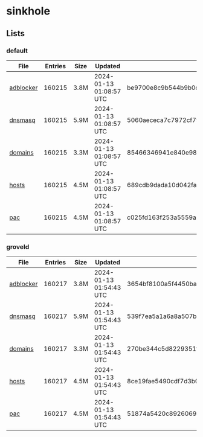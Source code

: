 # sinkhole

## Lists

### default

|File|Entries|Size|Updated|Hash|
|-|-|-|-|-|
|[adblocker](https://raw.githubusercontent.com/groveld/sinkhole/lists/default/adblocker.txt)|160215|3.8M|2024-01-13 01:08:57 UTC|be9700e8c9b544b9b0de3e1b90faf31eba8891668436d692732dfff564947149|
|[dnsmasq](https://raw.githubusercontent.com/groveld/sinkhole/lists/default/dnsmasq.txt)|160215|5.9M|2024-01-13 01:08:57 UTC|5060aececa7c7972cf79f1e3498973a8b86a1be217a5795cc8719807b78156cb|
|[domains](https://raw.githubusercontent.com/groveld/sinkhole/lists/default/domains.txt)|160215|3.3M|2024-01-13 01:08:57 UTC|85466346941e840e986028c5466abb1e48dc0a24352ff8d4b81cc4139421eded|
|[hosts](https://raw.githubusercontent.com/groveld/sinkhole/lists/default/hosts.txt)|160215|4.5M|2024-01-13 01:08:57 UTC|689cdb9dada10d042faf687dbf71fc7fe3c97a2703b90d7d57d02d8edfa22b39|
|[pac](https://raw.githubusercontent.com/groveld/sinkhole/lists/default/pac.txt)|160215|4.5M|2024-01-13 01:08:57 UTC|c025fd163f253a5559a945fc6ef1b2e379c4473f000c91059619cad2994d4072|

### groveld

|File|Entries|Size|Updated|Hash|
|-|-|-|-|-|
|[adblocker](https://raw.githubusercontent.com/groveld/sinkhole/lists/groveld/adblocker.txt)|160217|3.8M|2024-01-13 01:54:43 UTC|3654bf8100a5f4450ba41d26d630a79017172d83e36402f4144c5eceb63ab884|
|[dnsmasq](https://raw.githubusercontent.com/groveld/sinkhole/lists/groveld/dnsmasq.txt)|160217|5.9M|2024-01-13 01:54:43 UTC|539f7ea5a1a6a8a507bc626a4dd7219283998693aabce8c1bf323712760a5b81|
|[domains](https://raw.githubusercontent.com/groveld/sinkhole/lists/groveld/domains.txt)|160217|3.3M|2024-01-13 01:54:43 UTC|270be344c5d8229351fb090ccbbc1a5ba28c086a232c4d04dda8be182af239b5|
|[hosts](https://raw.githubusercontent.com/groveld/sinkhole/lists/groveld/hosts.txt)|160217|4.5M|2024-01-13 01:54:43 UTC|8ce19fae5490cdf7d3b093fc7e93e3907f83af2d173cdb9b328c1126aca9715d|
|[pac](https://raw.githubusercontent.com/groveld/sinkhole/lists/groveld/pac.txt)|160217|4.5M|2024-01-13 01:54:43 UTC|51874a5420c892606964d087f0745b3d40cd2e68917b94b4b47a72d9e0014eb7|
